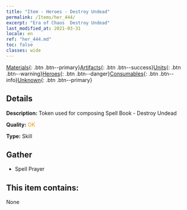 ```yaml
---
title: "Item - Heroes - Destroy Undead"
permalink: /Items/her_444/
excerpt: "Era of Chaos  Destroy Undead"
last_modified_at: 2021-03-31
locale: en
ref: "her_444.md"
toc: false
classes: wide
---
```

 [Materials](/Items/){: .btn .btn--primary}[Artifacts](/Items/Artifacts/){: .btn .btn--success}[Units](/Items/Units/){: .btn .btn--warning}[Heroes](/Items/Heroes/){: .btn .btn--danger}[Consumables](/Items/Consumables/){: .btn .btn--info}[Unknown](/Items/Unknown/){: .btn .btn--primary}

## Details
 **Description:** Token used for composing Spell Book - Destroy Undead

 **Quality:** <span style="color: #FF8C00">OK</span>

 **Type:** Skill

## Gather

*    Spell Prayer 

## This item contains:

  None

